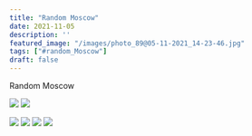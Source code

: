 ```yaml
---
title: "Random Moscow"
date: 2021-11-05
description: ''
featured_image: "/images/photo_89@05-11-2021_14-23-46.jpg"
tags: ["#random_Moscow"]
draft: false
---
```


Random Moscow

![](/images/photo_89@05-11-2021_14-23-46.jpg)
![](/images/photo_90@05-11-2021_14-23-46.jpg)

![](/images/photo_103@05-11-2021_18-13-51.jpg)
![](/images/photo_104@05-11-2021_18-13-51.jpg)
![](/images/photo_105@05-11-2021_18-13-51.jpg)
![](/images/photo_106@05-11-2021_18-13-51.jpg)